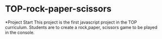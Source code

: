 # TOP-rock-paper-scissors
 *Project Start
 This project is the first javascript project in the TOP curriculum. Students are to create a rock,paper, scissors game to be played in the console. 


